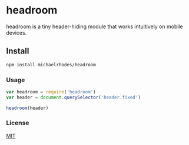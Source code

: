 # headroom

headroom is a tiny header-hiding module that works intuitively on mobile devices.

## Install

```sh
npm install michaelrhodes/headroom
```

### Usage

```js
var headroom = require('headroom')
var header = document.querySelector('header.fixed')

headroom(header)
```

### License
[MIT](http://opensource.org/licenses/MIT)
